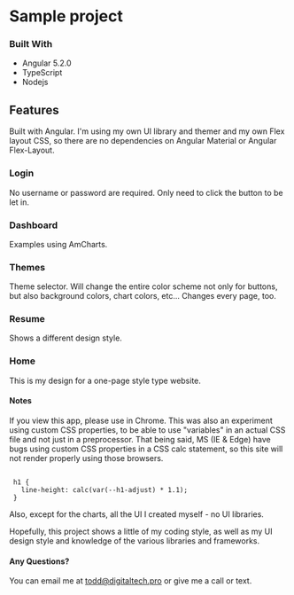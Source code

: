 # Sample project

### Built With

* Angular 5.2.0
* TypeScript
* Nodejs

## Features 

Built with Angular. I'm using my own UI library and themer and my own Flex layout CSS, so there are no dependencies on Angular Material or Angular Flex-Layout.

### Login

No username or password are required. Only need to click the button to be let in.

### Dashboard

Examples using AmCharts.

### Themes

Theme selector. Will change the entire color scheme not only for buttons, but also background colors, chart colors, etc...
Changes every page, too.

### Resume

Shows a different design style.

### Home

This is my design for a one-page style type website.

#### Notes

If you view this app, please use in Chrome. This was also an experiment using custom CSS properties, to be able to use "variables" in an actual CSS file and not just in a preprocessor.
That being said, MS (IE & Edge) have bugs using custom CSS properties in a CSS calc statement, so this site will not render properly using those browsers.

```

 h1 {
   line-height: calc(var(--h1-adjust) * 1.1);
 }
 ```

Also, except for the charts, all the UI I created myself - no UI libraries.

Hopefully, this project shows a little of my coding style, as well as my UI design style and knowledge of the various libraries and frameworks.

#### Any Questions?

You can email me at [todd@digitaltech.pro](mailto:todd@digitaltech.pro) or give me a call or text.
